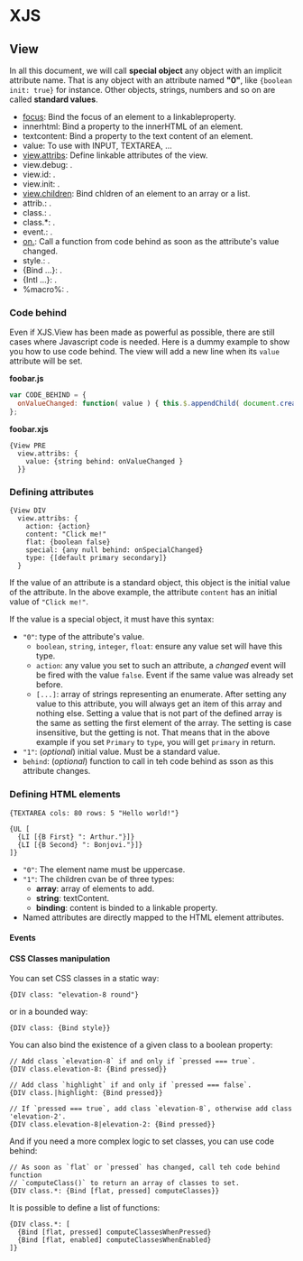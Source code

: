 # XJS
## View
In all this document, we will call __special object__ any object with an implicit attribute name.
That is any object with an attribute named __"0"__, like `{boolean init: true}` for instance.
Other objects, strings, numbers and so on are called __standard values__.

* [focus](xjs.view.focus.md): Bind the focus of an element to a linkableproperty.
* innerhtml: Bind a property to the innerHTML of an element.
* textcontent: Bind a property to the text content of an element.
* value: To use with INPUT, TEXTAREA, ...
* [view.attribs](xjs.view.view.attribs.md): Define linkable attributes of the view.
* view.debug: .
* view.id: .
* view.init: .
* [view.children](xjs.view.view.children.md): Bind chldren of an element to an array or a list.
* attrib.<names>: .
* class.<names>: .
* class.*: .
* event.<event-name>: .
* [on.<attrib-name>](xjs.view.on.md): Call a function from code behind as soon as the attribute's value changed.
* style.<name>: .
* {Bind ...}: .
* {Intl ...}: .
* %macro%: .

### Code behind
Even if XJS.View has been made as powerful as possible, there are still cases where Javascript code is needed.
Here is a dummy example to show you how to use code behind. The view will add a new line when its `value` attribute will be set.

__foobar.js__
```js
var CODE_BEHIND = {
  onValueChanged: function( value ) { this.$.appendChild( document.createTextNode( value + "\n" ) ); }
};
```

__foobar.xjs__
```
{View PRE
  view.attribs: {
    value: {string behind: onValueChanged }
  }}
```


### Defining attributes
```
{View DIV
  view.attribs: {
    action: {action}
    content: "Click me!"
    flat: {boolean false}
    special: {any null behind: onSpecialChanged}
    type: {[default primary secondary]}
  }
```
If the value of an attribute is a standard object, this object is the initial value of the attribute.
In the above example, the attribute `content` has an initial value of `"Click me!"`.

If the value is a special object, it must have this syntax:
* `"0"`: type of the attribute's value.
    * `boolean`, `string`, `integer`, `float`: ensure any value set will have this type.
    * `action`: any value you set to such an attribute, a _changed_ event will be fired with the value `false`.
      Event if the same value was already set before.
    * `[...]`: array of strings representing an enumerate. After setting any value to this attribute, you will always get an item of this array and nothing else.
      Setting a value that is not part of the defined array is the same as setting the first element of the array.
      The setting is case insensitive, but the getting is not. That means that in the above example if you set `Primary` to `type`, you will get `primary` in return.
* `"1"`: (_optional_) initial value. Must be a standard value.
* `behind`: (_optional_) function to call in teh code behind as sson as this attribute changes.

### Defining HTML elements
```
{TEXTAREA cols: 80 rows: 5 "Hello world!"}
```

```
{UL [
  {LI [{B First} ": Arthur."}]}
  {LI [{B Second} ": Bonjovi."}]}
]}
```

* `"0"`: The element name must be uppercase.
* `"1"`: The children cvan be of three types:
    * __array__: array of elements to add.
    * __string__: textContent.
    * __binding__: content is binded to a linkable property.
* Named attributes are directly mapped to the HTML element attributes.

#### Events

#### CSS Classes manipulation
You can set CSS classes in a static way:
```
{DIV class: "elevation-8 round"}
```
or in a bounded way:
```
{DIV class: {Bind style}}
```

You can also bind the existence of a given class to a boolean property:
```
// Add class `elevation-8` if and only if `pressed === true`.
{DIV class.elevation-8: {Bind pressed}}
```
```
// Add class `highlight` if and only if `pressed === false`.
{DIV class.|highlight: {Bind pressed}}
```
```
// If `pressed === true`, add class `elevation-8`, otherwise add class 'elevation-2'.
{DIV class.elevation-8|elevation-2: {Bind pressed}}
```

And if you need a more complex logic to set classes, you can use code behind:
```
// As soon as `flat` or `pressed` has changed, call teh code behind function
// `computeClass()` to return an array of classes to set.
{DIV class.*: {Bind [flat, pressed] computeClasses}}
```

It is possible to define a list of functions:
```
{DIV class.*: [
  {Bind [flat, pressed] computeClassesWhenPressed}
  {Bind [flat, enabled] computeClassesWhenEnabled}
]}
```
